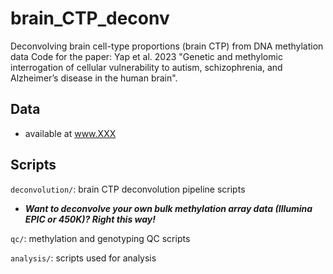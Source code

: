 # brain_CTP_deconv
Deconvolving brain cell-type proportions (brain CTP) from DNA methylation data 
Code for the paper: Yap et al. 2023 "Genetic and methylomic interrogation of cellular vulnerability to autism, schizophrenia, and Alzheimer’s disease in the human brain".

## Data 
- available at www.XXX

## Scripts

`deconvolution/`: brain CTP deconvolution pipeline scripts

- ***Want to deconvolve your own bulk methylation array data (Illumina EPIC or 450K)? Right this way!***

`qc/`: methylation and genotyping QC scripts

`analysis/`: scripts used for analysis

